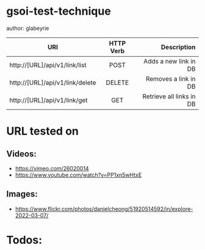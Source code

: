 # gsoi-test-technique

author: glabeyrie

| URI                             | HTTP Verb |                  Description |
|---------------------------------|:---------:|-----------------------------:|
| http://[URL]/api/v1/link/list   |   POST    |        Adds a new link in DB |
| http://[URL]/api/v1/link/delete |  DELETE   |         Removes a link in DB |
| http://[URL]/api/v1/link/get    |    GET    |     Retrieve all links in DB |

# URL tested on
## Videos:
* https://vimeo.com/26020014
* https://www.youtube.com/watch?v=PP1xn5wHtxE

## Images:

* https://www.flickr.com/photos/danielcheong/51920514592/in/explore-2022-03-07/

# Todos:

